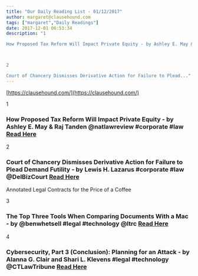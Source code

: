 ```yaml
---
title: "Our Daily Reading List - 01/12/2017"
author: margaret@clausehound.com
tags: ["margaret","Daily Readings"]
date: 2017-12-01 06:53:34
description: "1

How Proposed Tax Reform Will Impact Private Equity - by Ashley E. May & Raj Tanden @natlawreview #corporate #law Read Here



2

Court of Chancery Dismisses Derivative Action for Failure to Plead..."
---
```


[https://clausehound.com/](https://clausehound.com/)

1

### How Proposed Tax Reform Will Impact Private Equity - by Ashley E. May & Raj Tanden @natlawreview #corporate #law [Read Here](https://goo.gl/saoqwp)

2

### Court of Chancery Dismisses Derivative Action for Failure to Plead Demand Futility - by Lewis H. Lazarus  #corporate #law @DelBizCourt [Read Here](https://goo.gl/T7WKuT)

Annotated Legal Contracts
for the Price of a Coffee

3

### The Top Three Tools When Comparing Documents With a Mac - by @benwhetsell #legal #technology @ltrc [Read Here](https://goo.gl/reNzXj)

4

### Cybersecurity, Part 3 (Conclusion): Planning for an Attack - by Alanna G. Clair and Shari L. Klevens #legal #technology @CTLawTribune  [Read Here](https://goo.gl/EfS9LV)